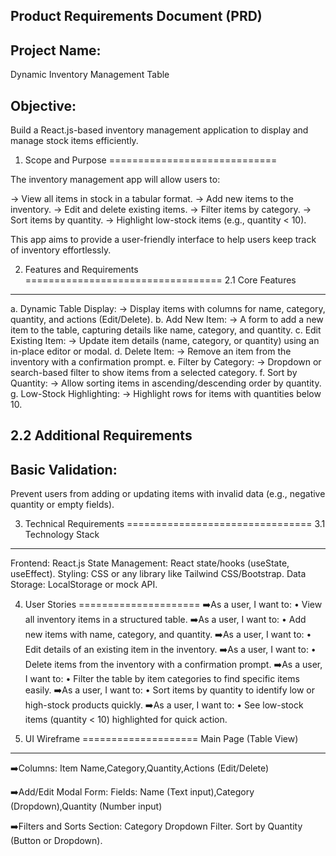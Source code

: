 Product Requirements Document (PRD)
---------------------------------------------

Project Name:
------------------
Dynamic Inventory Management Table

Objective:
-------------
Build a React.js-based inventory management application to display and manage stock items efficiently.

1. Scope and Purpose
=============================

The inventory management app will allow users to:

-> View all items in stock in a tabular format.
-> Add new items to the inventory.
-> Edit and delete existing items.
-> Filter items by category.
-> Sort items by quantity.
-> Highlight low-stock items (e.g., quantity < 10).

This app aims to provide a user-friendly interface to help users keep track of inventory effortlessly.

2. Features and Requirements
==================================
2.1 Core Features
------------------
a. Dynamic Table Display:
    -> Display items with columns for name, category, quantity, and actions (Edit/Delete).
b. Add New Item:
    -> A form to add a new item to the table, capturing details like name, category, and quantity.
c. Edit Existing Item:
    -> Update item details (name, category, or quantity) using an in-place editor or modal.
d. Delete Item:
    -> Remove an item from the inventory with a confirmation prompt.
e. Filter by Category:
    -> Dropdown or search-based filter to show items from a selected category.
f. Sort by Quantity:
    -> Allow sorting items in ascending/descending order by quantity.
g. Low-Stock Highlighting:
    -> Highlight rows for items with quantities below 10.

2.2 Additional Requirements
-----------------------------------

Basic Validation:
------------------
Prevent users from adding or updating items with invalid data (e.g., negative quantity or empty fields).

3. Technical Requirements
================================
3.1 Technology Stack
----------------------
Frontend: React.js
State Management: React state/hooks (useState, useEffect).
Styling: CSS or any library like Tailwind CSS/Bootstrap.
Data Storage: LocalStorage or mock API.

4. User Stories
=====================
➡️As a user, I want to:
 • View all inventory items in a structured table.
➡️As a user, I want to:
 • Add new items with name, category, and quantity.
➡️As a user, I want to:
 • Edit details of an existing item in the inventory.
➡️As a user, I want to:
 • Delete items from the inventory with a confirmation prompt.
➡️As a user, I want to:
 • Filter the table by item categories to find specific items easily.
➡️As a user, I want to:
 • Sort items by quantity to identify low or high-stock products quickly.
➡️As a user, I want to:
 • See low-stock items (quantity < 10) highlighted for quick action.

5. UI Wireframe
====================
Main Page (Table View)
--------------------
➡️Columns:
Item Name,Category,Quantity,Actions (Edit/Delete)

➡️Add/Edit Modal Form:
Fields:
Name (Text input),Category (Dropdown),Quantity (Number input)

➡️Filters and Sorts Section:
Category Dropdown Filter.
Sort by Quantity (Button or Dropdown).
